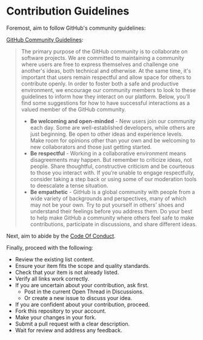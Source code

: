 # Contribution Guidelines

Foremost, aim to follow GitHub's community guidelines:

[GitHub Community Guidelines](https://github.com/github/docs/blob/main/content/site-policy/github-terms/github-community-guidelines.md):

> The primary purpose of the GitHub community is to collaborate on software projects. We are committed to maintaining a community where users are free to express themselves and challenge one another's ideas, both technical and otherwise. At the same time, it's important that users remain respectful and allow space for others to contribute openly. In order to foster both a safe and productive environment, we encourage our community members to look to these guidelines to inform how they interact on our platform. Below, you’ll find some suggestions for how to have successful interactions as a valued member of the GitHub community.
>
> * __Be welcoming and open-minded__ - New users join our community each day. Some are well-established developers, while others are just beginning. Be open to other ideas and experience levels. Make room for opinions other than your own and be welcoming to new collaborators and those just getting started.
> * __Be respectful__ - Working in a collaborative environment means disagreements may happen. But remember to criticize ideas, not people. Share thoughtful, constructive criticism and be courteous to those you interact with. If you’re unable to engage respectfully, consider taking a step back or using some of our moderation tools to deescalate a tense situation.
> * __Be empathetic__ - GitHub is a global community with people from a wide variety of backgrounds and perspectives, many of which may not be your own. Try to put yourself in others’ shoes and understand their feelings before you address them. Do your best to help make GitHub a community where others feel safe to make contributions, participate in discussions, and share different ideas.

Next, aim to abide by the [Code Of Conduct](CODE_OF_CONDUCT.md).

Finally, proceed with the following:

- Review the existing list content.
- Ensure your item fits the scope and quality standards.
- Check that your item is not already listed.
- Verify all links work correctly.
- If you are uncertain about your contribution, ask first.
  - Post in the current Open Thread in Discussions.
  - Or create a new issue to discuss your idea.
- If you are confident about your contribution, proceed.
- Fork this repository to your account.
- Make your changes in your fork.
- Submit a pull request with a clear description.
- Wait for review and address any feedback.
